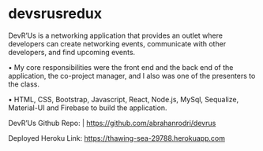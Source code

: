 # devsrusredux

DevR’Us is a networking application that provides an outlet where developers can create networking events, communicate with other developers, and find upcoming events.

•	My core responsibilities were the front end and the back end of the application, the co-project manager, and I also was one of the presenters to the class.

•	HTML, CSS, Bootstrap, Javascript, React, Node.js, MySql, Sequalize, Material-UI and Firebase to build the application.

DevR’Us Github Repo: | https://github.com/abrahanrodri/devrus

Deployed Heroku Link: https://thawing-sea-29788.herokuapp.com



